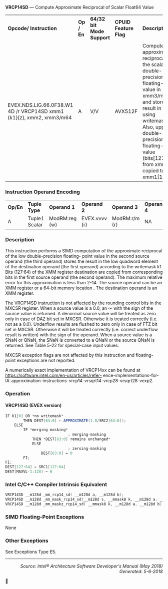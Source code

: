 <b>VRCP14SD</b> — Compute Approximate Reciprocal of Scalar Float64 Value
<table>
	<tr>
		<td><b>Opcode/ Instruction</b></td>
		<td><b>Op / En</b></td>
		<td><b>64/32 bit Mode Support</b></td>
		<td><b>CPUID Feature Flag</b></td>
		<td><b>Description</b></td>
	</tr>
	<tr>
		<td>EVEX.NDS.LIG.66.0F38.W1 4D /r VRCP14SD xmm1 {k1}{z}, xmm2, xmm3/m64</td>
		<td>A</td>
		<td>V/V</td>
		<td>AVX512F</td>
		<td>Computes the approximate reciprocal of the scalar double- precision floating-point value in xmm3/m64 and stores the result in xmm1 using writemask k1. Also, upper double- precision floating-point value (bits[127:64]) from xmm2 is copied to xmm1[127:64].</td>
	</tr>
</table>


### Instruction Operand Encoding
<table>
	<tr>
		<td><b>Op/En</b></td>
		<td><b>Tuple Type</b></td>
		<td><b>Operand 1</b></td>
		<td><b>Operand 2</b></td>
		<td><b>Operand 3</b></td>
		<td><b>Operand 4</b></td>
	</tr>
	<tr>
		<td>A</td>
		<td>Tuple1 Scalar</td>
		<td>ModRM:reg (w)</td>
		<td>EVEX.vvvv (r)</td>
		<td>ModRM:r/m (r)</td>
		<td>NA</td>
	</tr>
</table>


### Description
This instruction performs a SIMD computation of the approximate reciprocal of the low double-precision floating-
point value in the second source operand (the third operand) stores the result in the low quadword element of the
destination operand (the first operand) according to the writemask k1. Bits (127:64) of the XMM register destination
 are copied from corresponding bits in the first source operand (the second operand). The maximum relative
error for this approximation is less than 2-14. The source operand can be an XMM register or a 64-bit memory location
. The destination operand is an XMM register.

The VRCP14SD instruction is not affected by the rounding control bits in the MXCSR register. When a source value
is a 0.0, an ∞ with the sign of the source value is returned. A denormal source value will be treated as zero only in
case of DAZ bit set in MXCSR. Otherwise it is treated correctly (i.e. not as a 0.0). Underflow results are flushed to
zero only in case of FTZ bit set in MXCSR. Otherwise it will be treated correctly (i.e. correct underflow result is
written) with the sign of the operand. When a source value is a SNaN or QNaN, the SNaN is converted to a QNaN
or the source QNaN is returned. See Table 5-22 for special-case input values.

MXCSR exception flags are not affected by this instruction and floating-point exceptions are not reported.

A numerically exact implementation of VRCP14xx can be found at https://software.intel.com/en-us/articles/refer-
ence-implementations-for-IA-approximation-instructions-vrcp14-vrsqrt14-vrcp28-vrsqrt28-vexp2.

### Operation


#### VRCP14SD (EVEX version)
```java
IF k1[0] OR *no writemask*
        THEN DEST[63:0] ← APPROXIMATE(1.0/SRC2[63:0]);
    ELSE 
        IF *merging-masking*
                            ; merging-masking
            THEN *DEST[63:0] remains unchanged*
            ELSE 
                            ; zeroing-masking
                DEST[63:0] ← 0
        FI;
FI;
DEST[127:64] ← SRC1[127:64]
DEST[MAXVL-1:128] ← 0
```
### Intel C/C++ Compiler Intrinsic Equivalent
```c
VRCP14SD __m128d _mm_rcp14_sd( __m128d a, __m128d b);
VRCP14SD __m128d _mm_mask_rcp14_sd(__m128d s, __mmask8 k, __m128d a, __m128d b);
VRCP14SD __m128d _mm_maskz_rcp14_sd( __mmask8 k, __m128d a, __m128d b);
```
### SIMD Floating-Point Exceptions
None

### Other Exceptions

See Exceptions Type E5.

 --- 
<p align="right"><i>Source: Intel® Architecture Software Developer's Manual (May 2018)<br>Generated: 5-6-2018</i></p>
